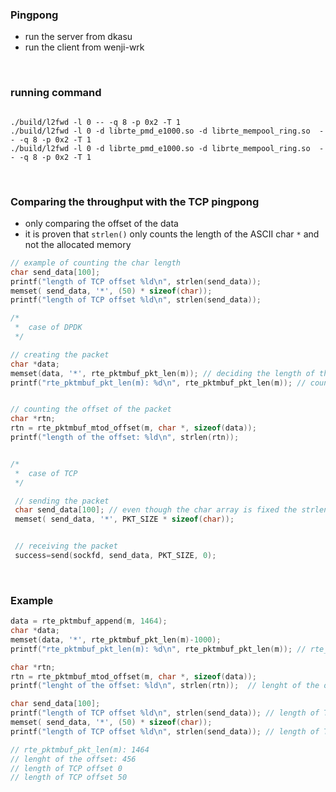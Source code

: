 ### Pingpong

- run the server from dkasu
- run the client from wenji-wrk

<br>

### running command
```

./build/l2fwd -l 0 -- -q 8 -p 0x2 -T 1
./build/l2fwd -l 0 -d librte_pmd_e1000.so -d librte_mempool_ring.so  -- -q 8 -p 0x2 -T 1
./build/l2fwd -l 0 -d librte_pmd_e1000.so -d librte_mempool_ring.so  -- -q 8 -p 0x2 -T 1
```

<br>

### Comparing the throughput with the TCP pingpong
- only comparing the offset of the data
- it is proven that `strlen()` only counts the length of the ASCII char `*` and not the allocated memory

```c
// example of counting the char length
char send_data[100];
printf("length of TCP offset %ld\n", strlen(send_data));
memset( send_data, '*', (50) * sizeof(char));
printf("length of TCP offset %ld\n", strlen(send_data));

```


```c
/*
 *  case of DPDK
 */

// creating the packet
char *data;
memset(data, '*', rte_pktmbuf_pkt_len(m)); // deciding the length of the offset
printf("rte_pktmbuf_pkt_len(m): %d\n", rte_pktmbuf_pkt_len(m)); // count the packet length


// counting the offset of the packet
char *rtn;
rtn = rte_pktmbuf_mtod_offset(m, char *, sizeof(data));
printf("length of the offset: %ld\n", strlen(rtn));


/*
 *  case of TCP
 */

 // sending the packet
 char send_data[100]; // even though the char array is fixed the strlen will only count the valid values
 memset( send_data, '*', PKT_SIZE * sizeof(char));


 // receiving the packet
 success=send(sockfd, send_data, PKT_SIZE, 0);
```


<br>


### Example

```c
data = rte_pktmbuf_append(m, 1464);
char *data;
memset(data, '*', rte_pktmbuf_pkt_len(m)-1000);
printf("rte_pktmbuf_pkt_len(m): %d\n", rte_pktmbuf_pkt_len(m)); // rte_pktmbuf_pkt_len(m): 1464

char *rtn;
rtn = rte_pktmbuf_mtod_offset(m, char *, sizeof(data));
printf("lenght of the offset: %ld\n", strlen(rtn));  // lenght of the offset: 456

char send_data[100];
printf("length of TCP offset %ld\n", strlen(send_data)); // length of TCP offset 0
memset( send_data, '*', (50) * sizeof(char));
printf("length of TCP offset %ld\n", strlen(send_data)); // length of TCP offset 50

// rte_pktmbuf_pkt_len(m): 1464
// lenght of the offset: 456   
// length of TCP offset 0      
// length of TCP offset 50     

```
